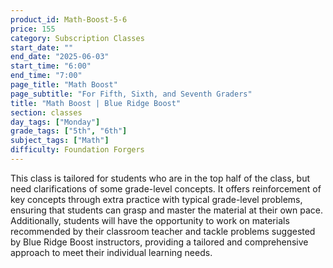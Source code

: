 ```yaml
---
product_id: Math-Boost-5-6
price: 155
category: Subscription Classes
start_date: ""
end_date: "2025-06-03"
start_time: "6:00"
end_time: "7:00"
page_title: "Math Boost"
page_subtitle: "For Fifth, Sixth, and Seventh Graders"
title: "Math Boost | Blue Ridge Boost"
section: classes
day_tags: ["Monday"]
grade_tags: ["5th", "6th"]
subject_tags: ["Math"]
difficulty: Foundation Forgers
---
```

<p>This class is tailored for students who are in the top half of the class, but need clarifications of some grade-level concepts. It offers reinforcement of key concepts through extra practice with typical grade-level problems, ensuring that students can grasp and master the material at their own pace. Additionally, students will have the opportunity to work on materials recommended by their classroom teacher and tackle problems suggested by Blue Ridge Boost instructors, providing a tailored and comprehensive approach to meet their individual learning needs.
</p>

